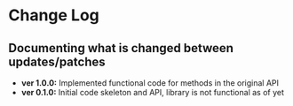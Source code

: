 # Change Log

## Documenting what is changed between updates/patches

- <b>ver 1.0.0:</b> Implemented functional code for methods in the original API
- <b>ver 0.1.0:</b> Initial code skeleton and API, library is not functional as of yet